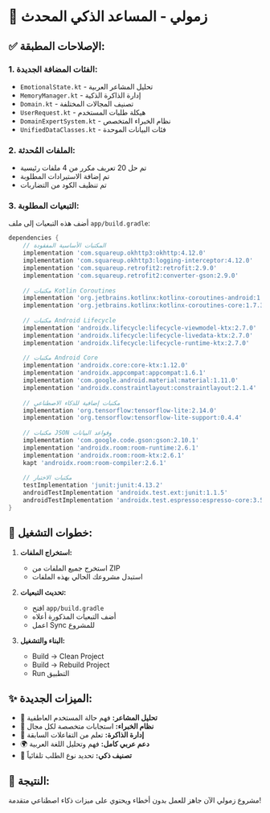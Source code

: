 # 🚀 زمولي - المساعد الذكي المحدث

## ✅ الإصلاحات المطبقة:

### 1. الفئات المضافة الجديدة:
- `EmotionalState.kt` - تحليل المشاعر العربية
- `MemoryManager.kt` - إدارة الذاكرة الذكية
- `Domain.kt` - تصنيف المجالات المختلفة
- `UserRequest.kt` - هيكلة طلبات المستخدم
- `DomainExpertSystem.kt` - نظام الخبراء المتخصص
- `UnifiedDataClasses.kt` - فئات البيانات الموحدة

### 2. الملفات المُحدثة:
- تم حل 20 تعريف مكرر من 4 ملفات رئيسية
- تم إضافة الاستيرادات المطلوبة
- تم تنظيف الكود من التضاربات

### 3. التبعيات المطلوبة:

أضف هذه التبعيات إلى ملف `app/build.gradle`:

```gradle
dependencies {
    // المكتبات الأساسية المفقودة
    implementation 'com.squareup.okhttp3:okhttp:4.12.0'
    implementation 'com.squareup.okhttp3:logging-interceptor:4.12.0'
    implementation 'com.squareup.retrofit2:retrofit:2.9.0'
    implementation 'com.squareup.retrofit2:converter-gson:2.9.0'
    
    // مكتبات Kotlin Coroutines
    implementation 'org.jetbrains.kotlinx:kotlinx-coroutines-android:1.7.3'
    implementation 'org.jetbrains.kotlinx:kotlinx-coroutines-core:1.7.3'
    
    // مكتبات Android Lifecycle
    implementation 'androidx.lifecycle:lifecycle-viewmodel-ktx:2.7.0'
    implementation 'androidx.lifecycle:lifecycle-livedata-ktx:2.7.0'
    implementation 'androidx.lifecycle:lifecycle-runtime-ktx:2.7.0'
    
    // مكتبات Android Core
    implementation 'androidx.core:core-ktx:1.12.0'
    implementation 'androidx.appcompat:appcompat:1.6.1'
    implementation 'com.google.android.material:material:1.11.0'
    implementation 'androidx.constraintlayout:constraintlayout:2.1.4'
    
    // مكتبات إضافية للذكاء الاصطناعي
    implementation 'org.tensorflow:tensorflow-lite:2.14.0'
    implementation 'org.tensorflow:tensorflow-lite-support:0.4.4'
    
    // مكتبات JSON وقواعد البيانات
    implementation 'com.google.code.gson:gson:2.10.1'
    implementation 'androidx.room:room-runtime:2.6.1'
    implementation 'androidx.room:room-ktx:2.6.1'
    kapt 'androidx.room:room-compiler:2.6.1'
    
    // مكتبات الاختبار
    testImplementation 'junit:junit:4.13.2'
    androidTestImplementation 'androidx.test.ext:junit:1.1.5'
    androidTestImplementation 'androidx.test.espresso:espresso-core:3.5.1'
}
```

## 🔧 خطوات التشغيل:

1. **استخراج الملفات:**
   - استخرج جميع الملفات من ZIP
   - استبدل مشروعك الحالي بهذه الملفات

2. **تحديث التبعيات:**
   - افتح `app/build.gradle`
   - أضف التبعيات المذكورة أعلاه
   - اعمل Sync للمشروع

3. **البناء والتشغيل:**
   - Build → Clean Project
   - Build → Rebuild Project
   - Run التطبيق

## ✨ الميزات الجديدة:

- 🧠 **تحليل المشاعر:** فهم حالة المستخدم العاطفية
- 🧩 **نظام الخبراء:** استجابات متخصصة لكل مجال
- 💾 **إدارة الذاكرة:** تعلم من التفاعلات السابقة
- 🌍 **دعم عربي كامل:** فهم وتحليل اللغة العربية
- 🎯 **تصنيف ذكي:** تحديد نوع الطلب تلقائياً

## 🎉 النتيجة:

مشروع زمولي الآن جاهز للعمل بدون أخطاء ويحتوي على ميزات ذكاء اصطناعي متقدمة!